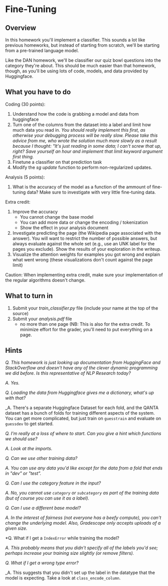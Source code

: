 Fine-Tuning
=

Overview
--------

In this homework you'll implement a classifier.  This sounds a lot like previous homeworks, but instead of starting from scratch, we'll be starting from a pre-trained language model.

Like the DAN homework, we'll be classifier our quiz bowl questions into the category they're about.  This should be much easier than that homework, though, as you'll be using lots of code, models, and data provided by Huggingface.


What you have to do
----

Coding (30 points):

1. Understand how the code is grabbing a model and data from huggingface
2. Turn one of the columns from the dataset into a label and limit how much data you read in.  *You should really implement this first, as otherwise your debugging process will be really slow.  Please take this advice from me, who wrote the solution much more slowly as a result because I thought: "It's just reading in some data; I can't screw that up, right?  Save yourself an hour and implement that limit keyword argument first thing.*
3. Finetune a classifier on that prediction task
3. Modify the _sg update_ function to perform non-regularized updates.

Analysis (5 points):

1. What is the accuracy of the model as a function of the ammount of fine-tuning data?  Make sure to investigate with very little fine-tuning data.

Extra credit:

1. Improve the accuracy
    - You cannot change the base model
    - You can add more data or change the encoding / tokenization 
    - Show the effect in your analysis document
1.  Investigate predicting the page (the Wikipedia page associated with the answer).  You will want to restrict the number of possible answers, but always evaluate against the whole set (e.g., use an UNK label for the pages you exclude).  Show the results of your exploration in the writeup.
1.  Visualize the attention weights for examples you got wrong and explain what went wrong (these visualizations don't count against the page limit)
    
Caution: When implementing extra credit, make sure your implementation of the
regular algorithms doesn't change.

What to turn in
-

1. Submit your _train_classifier.py_ file (include your name at the top of the source)
1. Submit your _analysis.pdf_ file
    - no more than one page (NB: This is also for the extra credit.  To minimize effort for the grader, you'll need to put everything on a page.  

Hints
-

*Q.  This homework is just looking up documentation from HuggingFace and StackOverflow and doesn't have any of the clever dynamic programming we did before.  Is this representative of NLP Research today?*

_A.  Yes._

*Q.  Loading the data from Huggingface gives me a dictionary, what's up with that?*

_A.  There's a separate Huggingface Dataset for each fold, and the QANTA dataset has a bunch of folds for training different aspects of the system.  You can get more complicated, but just train on ``guesstrain`` and evaluate on ``guessdev`` to get started.

*Q.  I'm really at a loss of where to start.  Can you give a hint which functions we should use?*

_A.  Look at the imports._

*Q.  Can we use other training data?*

_A. You can use any data you'd like except for the data from a fold that ends in "dev" or "test"._

*Q.  Can I use the category feature in the input?*

_A.  No, you cannot use ``category`` or ``subcategory`` as part of the training data (but of course you can use it as a label)._

*Q.  Can I use a different base model?*

_A.  In the interest of fairness (not everyone has a beefy compute), you can't change the underlying model.  Also, Gradescope only accepts uploads of a given size._

*Q. What if I get a ``IndexError`` while training the model?

_A. This probably means that you didn't specify all of the labels you'd see; perhaps increase your training size slightly (or remove filters)._

*Q. What if I get a wrong type error?*

_A.  This suggests that you didn't set up the label in the datatype that the model is expecting.  Take a look at ``class_encode_column``.
